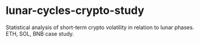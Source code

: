 # lunar-cycles-crypto-study
Statistical analysis of short-term crypto volatility in relation to lunar phases. ETH, SOL, BNB case study.
